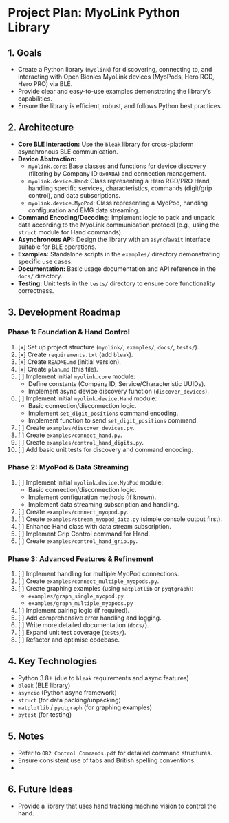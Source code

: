 # Project Plan: MyoLink Python Library

## 1. Goals

*   Create a Python library (`myolink`) for discovering, connecting to, and interacting with Open Bionics MyoLink devices (MyoPods, Hero RGD, Hero PRO) via BLE.
*   Provide clear and easy-to-use examples demonstrating the library's capabilities.
*   Ensure the library is efficient, robust, and follows Python best practices.

## 2. Architecture

*   **Core BLE Interaction:** Use the `bleak` library for cross-platform asynchronous BLE communication.
*   **Device Abstraction:**
    *   `myolink.core`: Base classes and functions for device discovery (filtering by Company ID `0x0ABA`) and connection management.
    *   `myolink.device.Hand`: Class representing a Hero RGD/PRO Hand, handling specific services, characteristics, commands (digit/grip control), and data subscriptions.
    *   `myolink.device.MyoPod`: Class representing a MyoPod, handling configuration and EMG data streaming.
*   **Command Encoding/Decoding:** Implement logic to pack and unpack data according to the MyoLink communication protocol (e.g., using the `struct` module for Hand commands).
*   **Asynchronous API:** Design the library with an `async`/`await` interface suitable for BLE operations.
*   **Examples:** Standalone scripts in the `examples/` directory demonstrating specific use cases.
*   **Documentation:** Basic usage documentation and API reference in the `docs/` directory.
*   **Testing:** Unit tests in the `tests/` directory to ensure core functionality correctness.

## 3. Development Roadmap

### Phase 1: Foundation & Hand Control

1.  [x] Set up project structure (`myolink/`, `examples/`, `docs/`, `tests/`).
2.  [x] Create `requirements.txt` (add `bleak`).
3.  [x] Create `README.md` (initial version).
4.  [x] Create `plan.md` (this file).
5.  [ ] Implement initial `myolink.core` module:
    *   Define constants (Company ID, Service/Characteristic UUIDs).
    *   Implement async device discovery function (`discover_devices`).
6.  [ ] Implement initial `myolink.device.Hand` module:
    *   Basic connection/disconnection logic.
    *   Implement `set_digit_positions` command encoding.
    *   Implement function to send `set_digit_positions` command.
7.  [ ] Create `examples/discover_devices.py`.
8.  [ ] Create `examples/connect_hand.py`.
9.  [ ] Create `examples/control_hand_digits.py`.
10. [ ] Add basic unit tests for discovery and command encoding.

### Phase 2: MyoPod & Data Streaming

1.  [ ] Implement initial `myolink.device.MyoPod` module:
    *   Basic connection/disconnection logic.
    *   Implement configuration methods (if known).
    *   Implement data streaming subscription and handling.
2.  [ ] Create `examples/connect_myopod.py`.
3.  [ ] Create `examples/stream_myopod_data.py` (simple console output first).
4.  [ ] Enhance Hand class with data stream subscription.
5.  [ ] Implement Grip Control command for Hand.
6.  [ ] Create `examples/control_hand_grip.py`.

### Phase 3: Advanced Features & Refinement

1.  [ ] Implement handling for multiple MyoPod connections.
2.  [ ] Create `examples/connect_multiple_myopods.py`.
3.  [ ] Create graphing examples (using `matplotlib` or `pyqtgraph`):
    *   `examples/graph_single_myopod.py`
    *   `examples/graph_multiple_myopods.py`
4.  [ ] Implement pairing logic (if required).
5.  [ ] Add comprehensive error handling and logging.
6.  [ ] Write more detailed documentation (`docs/`).
7.  [ ] Expand unit test coverage (`tests/`).
8.  [ ] Refactor and optimise codebase.

## 4. Key Technologies

*   Python 3.8+ (due to `bleak` requirements and async features)
*   `bleak` (BLE library)
*   `asyncio` (Python async framework)
*   `struct` (for data packing/unpacking)
*   `matplotlib` / `pyqtgraph` (for graphing examples)
*   `pytest` (for testing)

## 5. Notes

*   Refer to `OB2 Control Commands.pdf` for detailed command structures.
*   Ensure consistent use of tabs and British spelling conventions. 
*   

## 6. Future Ideas

*   Provide a library that uses hand tracking machine vision to control the hand.
